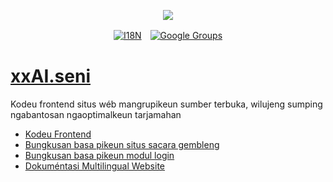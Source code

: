 <p align="center"><a href="https://wac.tax"><img src="https://cdn.jsdelivr.net/gh/wactax/img/logo.svg"/></a></p><p align="center"><a href="https://github.com/wactax/wac.tax/blob/main/doc/README.md#readme"><img alt="I18N" src="https://cdn.jsdelivr.net/gh/wactax/img/t.svg"/></a>　<a href="https://groups.google.com/u/2/g/wactax"><img alt="Google Groups" src="https://cdn.jsdelivr.net/gh/wactax/img/g-groups.svg"/></a></p>

# [xxAI.seni](https://xxAI.art)

Kodeu frontend situs wéb mangrupikeun sumber terbuka, wilujeng sumping ngabantosan ngaoptimalkeun tarjamahan

* [Kodeu Frontend](https://github.com/xxai-art/web)
* [Bungkusan basa pikeun situs sacara gembleng](https://github.com/xxai-art/web/tree/main/i18n)
* [Bungkusan basa pikeun modul login](https://github.com/wacpkg/user/tree/main/ui.i18n)
* [Dokuméntasi Multilingual Website](https://github.com/xxai-doc)
